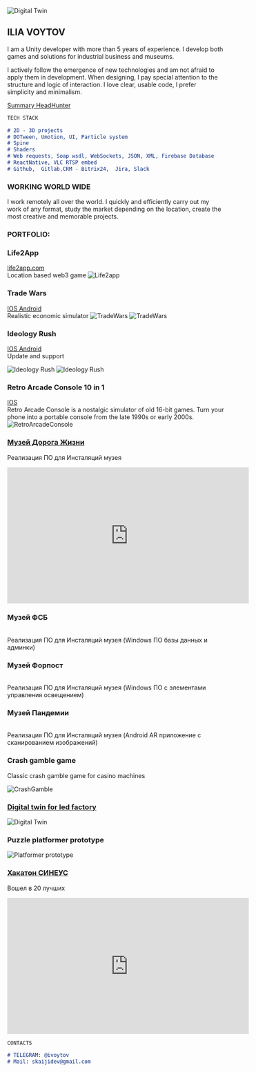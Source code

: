 ![Digital Twin](https://raw.githubusercontent.com/Skaiji/Skaiji.github.io/main/mwu_logo_rgb.png)
## ILIA VOYTOV

I am a Unity developer with more than 5 years of experience. I develop both games and solutions for industrial business and museums.

I actively follow the emergence of new technologies and am not afraid to apply them in development. When designing, I pay special attention to the structure and logic of interaction. I love clear, usable code, I prefer simplicity and minimalism.

<a href="https://petrozavodsk.hh.ru/applicant/resumes/view?resume=eeb93e34ff03a3047c0039ed1f6c7752344939"> Summary HeadHunter </a>

```markdown
TECH STACK

# 2D - 3D projects
# DOTween, Umotion, UI, Particle system
# Spine
# Shaders
# Web requests, Soap wsdl, WebSockets, JSON, XML, Firebase Database
# ReactNative, VLC RTSP embed
# Github,  Gitlab,CRM - Bitrix24,  Jira, Slack

```
### WORKING WORLD WIDE

I work remotely all over the world.
I quickly and efficiently carry out my work of any format, study the market depending on the location, create the most creative and memorable projects.

### PORTFOLIO:

### Life2App
<a href="https://life2app.com"> life2app.com </a> 
<br>
Location based web3 game
![Life2app](https://raw.githubusercontent.com/Skaiji/Skaiji.github.io/main/life2app.PNG)

### Trade Wars
<a href="https://apps.apple.com/ru/app/trade-wars-economy-simulator/id1620926691"> IOS </a> 
<a href="https://play.google.com/store/apps/details?id=com.plusgames.tradewars&hl=ru&gl=US"> Android </a> 
<br>
Realistic economic simulator
![TradeWars](https://raw.githubusercontent.com/Skaiji/Skaiji.github.io/main/tw.png)
![TradeWars](https://raw.githubusercontent.com/Skaiji/Skaiji.github.io/main/unnamed%20(1).jpg)

### Ideology Rush
<a href="https://apps.apple.com/us/app/ideology-rush/id1552072757"> IOS </a> 
<a href="https://play.google.com/store/apps/details?id=com.plusgames.ideologyr&hl=ru&gl=US"> Android </a> 
<br>
Update and support

![Ideology Rush](https://raw.githubusercontent.com/Skaiji/Skaiji.github.io/main/ideology-rush-simuljator-politicheskoj-ideologii_1.png)
![Ideology Rush](https://raw.githubusercontent.com/Skaiji/Skaiji.github.io/main/ideology-rush-simuljator-politicheskoj-ideologii_2.png)

### Retro Arcade Console 10 in 1 
<a href="https://apps.apple.com/ru/app/retro-arcade-console-10-in-1/id1631812417"> IOS </a> 
<br>
Retro Arcade Console is a nostalgic simulator of old 16-bit games.
Turn your phone into a portable console from the late 1990s or early 2000s.
![RetroArcadeConsole](https://raw.githubusercontent.com/Skaiji/Skaiji.github.io/main/retroarcade.PNG)

### <a href="https://www.youtube.com/embed/6OEIRiSINSI">Музей Дорога Жизни</a> 
Реализация ПО для Инсталяций музея
 <iframe width="560" height="315" src="https://www.youtube.com/embed/6OEIRiSINSI" frameborder="0" allow="autoplay; encrypted-media" allowfullscreen></iframe>


### Музей ФСБ
<br>
Реализация ПО для Инсталяций музея
(Windows ПО базы данных и админки)

### Музей Форпост
<br>
Реализация ПО для Инсталяций музея
(Windows ПО с элементами управления освещением)

### Музей Пандемии
<br>
Реализация ПО для Инсталяций музея
(Android AR приложение с сканированием изображений)

### Crash gamble game
Classic crash gamble game for casino machines

![CrashGamble](https://raw.githubusercontent.com/Skaiji/Skaiji.github.io/main/Snimok_ekrana_2021-11-27_v_22.07.51_1x_1x.png)

### <a href="https://www.youtube.com/watch?v=CjOb_ibVSCg">Digital twin for led factory</a> 
![Digital Twin](https://raw.githubusercontent.com/Skaiji/Skaiji.github.io/main/IMG_0133_1x_1x.jpeg)

### Puzzle platformer prototype
![Platformer prototype](https://raw.githubusercontent.com/Skaiji/Skaiji.github.io/main/Snimok_ekrana_2021-11-27_v_22.21.38_1x_1x.png)


### <a href="https://youtu.be/9spKGuxMNHU?si=h504bxApaNUPWpVf">Хакатон СИНЕУС</a> 
Вошел в 20 лучших
 <iframe width="560" height="315" src="https://www.youtube.com/embed/9spKGuxMNHU?si=YG2OlD-8yRpOdnOs" frameborder="0" allow="autoplay; encrypted-media" allowfullscreen></iframe>


```markdown
CONTACTS

# TELEGRAM: @ivoytov
# Mail: skaijidev@gmail.com
```
